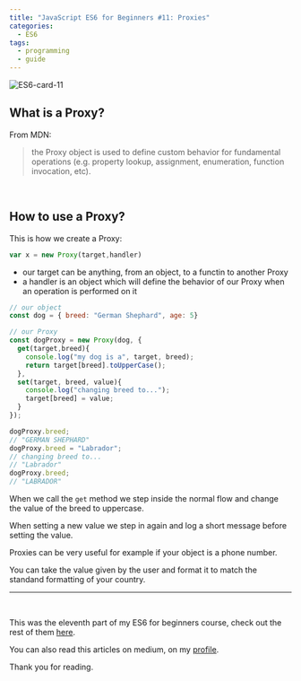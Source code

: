 ```yaml
---
title: "JavaScript ES6 for Beginners #11: Proxies"
categories:
  - ES6
tags:
  - programming
  - guide
---
```


![ES6-card-11](https://albertomontalesi.github.io/assets/images/ES6/ES6-card-11.jpg)


## What is a Proxy?

From MDN:

> the Proxy object is used to define custom behavior for fundamental operations (e.g. property lookup, assignment, enumeration, function invocation, etc).

&nbsp;

## How to use a Proxy?

This is how we create a Proxy:

``` js
var x = new Proxy(target,handler)
```

- our target can be anything, from an object, to a functin to another Proxy
- a handler is an object which will define the behavior of our Proxy when an operation is performed on it

``` js
// our object
const dog = { breed: "German Shephard", age: 5}

// our Proxy
const dogProxy = new Proxy(dog, {
  get(target,breed){
    console.log("my dog is a", target, breed);
    return target[breed].toUpperCase();
  },
  set(target, breed, value){
    console.log("changing breed to...");
    target[breed] = value;
  }
});

dogProxy.breed;
// "GERMAN SHEPHARD"
dogProxy.breed = "Labrador";
// changing breed to... 
// "Labrador"
dogProxy.breed;
// "LABRADOR"
```

When we call the `get` method we step inside the normal flow and change the value of the breed to uppercase.

When setting a new value we step in again and log a short message before setting the value.

Proxies can be very useful for example if your object is a phone number.

You can take the value given by the user and format it to match the standand formatting of your country.







---
&nbsp;

This was the eleventh part of my ES6 for beginners course, check out the rest of them [here](https://albertomontalesi.github.io/courses/es6).

You can also read this articles on medium, on my [profile](https://medium.com/@labby92).

Thank you for reading.